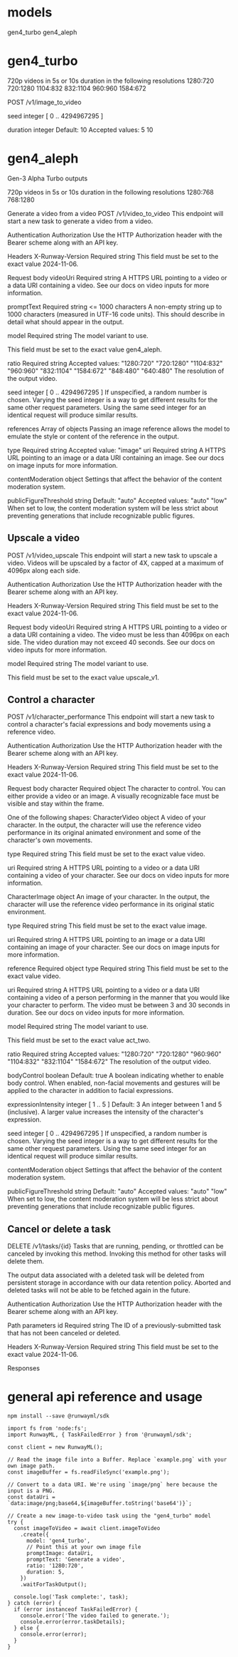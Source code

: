 # models

gen4_turbo
gen4_aleph

# gen4_turbo

720p videos in 5s or 10s duration in the following resolutions
1280:720
720:1280
1104:832
832:1104
960:960
1584:672

POST
/v1/image_to_video

seed
integer
[ 0 .. 4294967295 ]

duration
integer
Default:
10
Accepted values:
5
10

# gen4_aleph

Gen-3 Alpha Turbo outputs

720p videos in 5s or 10s duration in the following resolutions
1280:768
768:1280

Generate a video from a video
POST
/v1/video_to_video
This endpoint will start a new task to generate a video from a video.

Authentication
Authorization
Use the HTTP Authorization header with the Bearer scheme along with an API key.

Headers
X-Runway-Version
Required
string
This field must be set to the exact value 2024-11-06.

Request body
videoUri
Required
string
<uri>
A HTTPS URL pointing to a video or a data URI containing a video. See our docs on video inputs for more information.

promptText
Required
string
<= 1000 characters
A non-empty string up to 1000 characters (measured in UTF-16 code units). This should describe in detail what should appear in the output.

model
Required
string
The model variant to use.

This field must be set to the exact value gen4_aleph.

ratio
Required
string
Accepted values:
"1280:720"
"720:1280"
"1104:832"
"960:960"
"832:1104"
"1584:672"
"848:480"
"640:480"
The resolution of the output video.

seed
integer
[ 0 .. 4294967295 ]
If unspecified, a random number is chosen. Varying the seed integer is a way to get different results for the same other request parameters. Using the same seed integer for an identical request will produce similar results.

references
Array of
objects
Passing an image reference allows the model to emulate the style or content of the reference in the output.

type
Required
string
Accepted value:
"image"
uri
Required
string
<uri>
A HTTPS URL pointing to an image or a data URI containing an image. See our docs on image inputs for more information.

contentModeration
object
Settings that affect the behavior of the content moderation system.

publicFigureThreshold
string
Default:
"auto"
Accepted values:
"auto"
"low"
When set to low, the content moderation system will be less strict about preventing generations that include recognizable public figures.

## Upscale a video

POST
/v1/video_upscale
This endpoint will start a new task to upscale a video. Videos will be upscaled by a factor of 4X, capped at a maximum of 4096px along each side.

Authentication
Authorization
Use the HTTP Authorization header with the Bearer scheme along with an API key.

Headers
X-Runway-Version
Required
string
This field must be set to the exact value 2024-11-06.

Request body
videoUri
Required
string
<uri>
A HTTPS URL pointing to a video or a data URI containing a video. The video must be less than 4096px on each side. The video duration may not exceed 40 seconds. See our docs on video inputs for more information.

model
Required
string
The model variant to use.

This field must be set to the exact value upscale_v1.

## Control a character

POST
/v1/character_performance
This endpoint will start a new task to control a character's facial expressions and body movements using a reference video.

Authentication
Authorization
Use the HTTP Authorization header with the Bearer scheme along with an API key.

Headers
X-Runway-Version
Required
string
This field must be set to the exact value 2024-11-06.

Request body
character
Required
object
The character to control. You can either provide a video or an image. A visually recognizable face must be visible and stay within the frame.

One of the following shapes:
CharacterVideo
object
A video of your character. In the output, the character will use the reference video performance in its original animated environment and some of the character's own movements.

type
Required
string
This field must be set to the exact value video.

uri
Required
string
<uri>
A HTTPS URL pointing to a video or a data URI containing a video of your character. See our docs on video inputs for more information.

CharacterImage
object
An image of your character. In the output, the character will use the reference video performance in its original static environment.

type
Required
string
This field must be set to the exact value image.

uri
Required
string
<uri>
A HTTPS URL pointing to an image or a data URI containing an image of your character. See our docs on image inputs for more information.

reference
Required
object
type
Required
string
This field must be set to the exact value video.

uri
Required
string
<uri>
A HTTPS URL pointing to a video or a data URI containing a video of a person performing in the manner that you would like your character to perform. The video must be between 3 and 30 seconds in duration. See our docs on video inputs for more information.

model
Required
string
The model variant to use.

This field must be set to the exact value act_two.

ratio
Required
string
Accepted values:
"1280:720"
"720:1280"
"960:960"
"1104:832"
"832:1104"
"1584:672"
The resolution of the output video.

bodyControl
boolean
Default:
true
A boolean indicating whether to enable body control. When enabled, non-facial movements and gestures will be applied to the character in addition to facial expressions.

expressionIntensity
integer
[ 1 .. 5 ]
Default:
3
An integer between 1 and 5 (inclusive). A larger value increases the intensity of the character's expression.

seed
integer
[ 0 .. 4294967295 ]
If unspecified, a random number is chosen. Varying the seed integer is a way to get different results for the same other request parameters. Using the same seed integer for an identical request will produce similar results.

contentModeration
object
Settings that affect the behavior of the content moderation system.

publicFigureThreshold
string
Default:
"auto"
Accepted values:
"auto"
"low"
When set to low, the content moderation system will be less strict about preventing generations that include recognizable public figures.

## Cancel or delete a task

DELETE
/v1/tasks/{id}
Tasks that are running, pending, or throttled can be canceled by invoking this method. Invoking this method for other tasks will delete them.

The output data associated with a deleted task will be deleted from persistent storage in accordance with our data retention policy. Aborted and deleted tasks will not be able to be fetched again in the future.

Authentication
Authorization
Use the HTTP Authorization header with the Bearer scheme along with an API key.

Path parameters
id
Required
string
<uuid>
The ID of a previously-submitted task that has not been canceled or deleted.

Headers
X-Runway-Version
Required
string
This field must be set to the exact value 2024-11-06.

Responses

# general api reference and usage

`npm install --save @runwayml/sdk`

```
import fs from 'node:fs';
import RunwayML, { TaskFailedError } from '@runwayml/sdk';

const client = new RunwayML();

// Read the image file into a Buffer. Replace `example.png` with your own image path.
const imageBuffer = fs.readFileSync('example.png');

// Convert to a data URI. We're using `image/png` here because the input is a PNG.
const dataUri = `data:image/png;base64,${imageBuffer.toString('base64')}`;

// Create a new image-to-video task using the "gen4_turbo" model
try {
  const imageToVideo = await client.imageToVideo
    .create({
      model: 'gen4_turbo',
      // Point this at your own image file
      promptImage: dataUri,
      promptText: 'Generate a video',
      ratio: '1280:720',
      duration: 5,
    })
    .waitForTaskOutput();

  console.log('Task complete:', task);
} catch (error) {
  if (error instanceof TaskFailedError) {
    console.error('The video failed to generate.');
    console.error(error.taskDetails);
  } else {
    console.error(error);
  }
}
```
